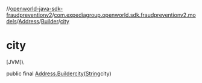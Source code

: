//[openworld-java-sdk-fraudpreventionv2](../../../../index.md)/[com.expediagroup.openworld.sdk.fraudpreventionv2.models](../../index.md)/[Address](../index.md)/[Builder](index.md)/[city](city.md)

# city

[JVM]\

public final [Address.Builder](index.md)[city](city.md)([String](https://docs.oracle.com/javase/8/docs/api/java/lang/String.html)city)
